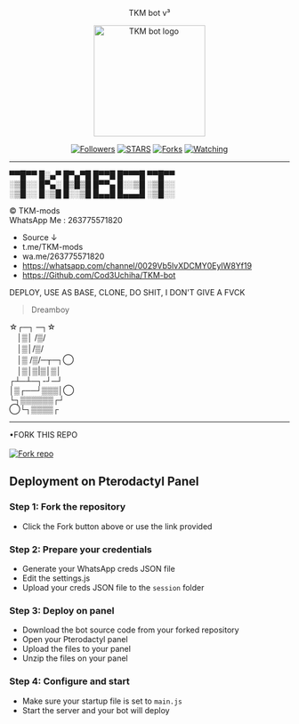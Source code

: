 <p align="center">
TKM bot v³
</p>

<p align="center">
  <a href="https://github.com/Cod3Uchiha">
    <img alt="TKM bot logo" height="200" src="https://files.catbox.moe/5bzcdl.jpg">
  </a>
</p>

<p align="center">
  <a href="https://github.com/Cod3Uchiha?tab=followers"><img title="Followers" src="https://img.shields.io/github/followers/Cod3Uchiha?label=Followers&style=social"></a>
  <a href="https://github.com/Cod3Uchiha/TKM-bot/stargazers/"><img title="STARS" src="https://img.shields.io/github/stars/Cod3Uchiha/TKM-bot?&style=social"></a>
  <a href="https://github.com/Cod3Uchiha/TKM-bot/network/members"><img title="Forks" src="https://img.shields.io/github/forks/Cod3Uchiha/TKM-bot?style=social"></a>
  <a href="https://github.com/Cod3Uchiha/TKM-bot/watchers"><img title="Watching" src="https://img.shields.io/github/watchers/Cod3Uchiha/TKM-bot?label=Watching&style=social"></a>
</p>

---

▀▀█▀▀ █░▄▀ █▀▄▀█   █▀▀█ █▀▀▀█ ▀▀█▀▀  
░▒█░░ █▀▄░ █▒█▒█   █▀▀▄ █░░▒█ ░▒█░░  
░▒█░░ █░▒█ █░░▒█   █▄▄█ █▄▄▄█ ░▒█░░

© TKM-mods  
WhatsApp Me : 263775571820

- Source ↓  
- t.me/TKM-mods  
- wa.me/263775571820  
- https://whatsapp.com/channel/0029Vb5lvXDCMY0EyIW8Yf19  
- https://Github.com/Cod3Uchiha/TKM-bot

DEPLOY, USE AS BASE, CLONE, DO SHIT, I DON'T GIVE A FVCK

> Dreamboy

☆┌─┐  ─┐☆  
　│▒│ /▒/  
　│▒│/▒/  
　│▒ /▒/─┬─┐◯  
　│▒│▒|▒│▒│  
┌┴─┴─┐-┘─┘  
│▒┌──┘▒▒▒│◯  
└┐▒▒▒▒▒▒┌┘  
◯└┐▒▒▒▒┌

---

•FORK THIS REPO  
 <br>
 <a href='https://github.com/Cod3Uchiha/TKM-bot/fork' target="_blank"><img alt='Fork repo' src='https://img.shields.io/badge/Fork-black?style=for-the-badge&logo=git&logoColor=white'/></a>

## Deployment on Pterodactyl Panel

### Step 1: Fork the repository
- Click the Fork button above or use the link provided

### Step 2: Prepare your credentials
- Generate your WhatsApp creds JSON file
- Edit the settings.js
- Upload your creds JSON file to the `session` folder

### Step 3: Deploy on panel
- Download the bot source code from your forked repository
- Open your Pterodactyl panel
- Upload the files to your panel
- Unzip the files on your panel

### Step 4: Configure and start
- Make sure your startup file is set to `main.js`
- Start the server and your bot will deploy
